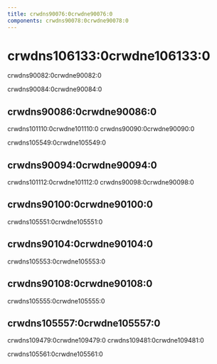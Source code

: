 ```yaml
---
title: crwdns90076:0crwdne90076:0
components: crwdns90078:0crwdne90078:0
---
```


# crwdns106133:0crwdne106133:0

<p class="description">crwdns90082:0crwdne90082:0</p>

crwdns90084:0crwdne90084:0

## crwdns90086:0crwdne90086:0

crwdns101110:0crwdne101110:0 crwdns90090:0crwdne90090:0

crwdns105549:0crwdne105549:0

## crwdns90094:0crwdne90094:0

crwdns101112:0crwdne101112:0 crwdns90098:0crwdne90098:0

## crwdns90100:0crwdne90100:0

crwdns105551:0crwdne105551:0

## crwdns90104:0crwdne90104:0

crwdns105553:0crwdne105553:0

## crwdns90108:0crwdne90108:0

crwdns105555:0crwdne105555:0

## crwdns105557:0crwdne105557:0

crwdns109479:0crwdne109479:0 crwdns109481:0crwdne109481:0

crwdns105561:0crwdne105561:0